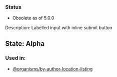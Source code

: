 ### Status
* Obsolete as of 5.0.0

Description: Labelled input with inline submit button

## State: Alpha

### Used in:
- [@organisms/by-author-location-listing](/?p=organisms-location-listing)
